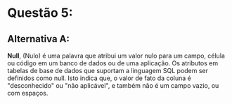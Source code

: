 # Questão 5:

## Alternativa A:

**Null**, (Nulo) é uma palavra que atribui um valor nulo para um campo, célula ou código em um banco de dados ou de uma aplicação. Os atributos em tabelas de base de dados que suportam a linguagem SQL podem ser definidos como null. Isto indica que, o valor de fato da coluna é "desconhecido" ou "não aplicável", e também não é um campo vazio, ou com espaços.